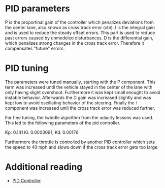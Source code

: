# PID parameters

P is the proportinal gain of the controller which penalizes deviations from the center lane, also known as cross track error (cte).
I is the integral gain and is used to reduce the steady offset errors. This part is used to reduce past errors caused by unmodeled disturbances.
D is the differential gain, which penalizes strong changes in the cross track error. Therefore it compensates "future" errors.

# PID tuning

The parameters were tuned manually, starting with the P component. This term was increased until the
vehicle stayed in the center of the lane with only having slight overshoot. Furthermore it was kept small enought to avoid instable behavior.
Afterwards the D gain was increased slightly and was kept low to avoid oscillating behavior of the steering.
Finally the I component was increased until the cross track error was reduced further.

For fine tuning, the twiddle algorithm from the udacity lessons was used.
This led to the following parameters of the pid controller.

Kp: 0.141 Ki: 0.0003091, Kd: 0.00176

Furthermore the throttle is controlled by another PID controller which sets the speed to 40 mph and slows down if the cross track error gets too large.

# Additional reading

- [PID Controller](https://en.wikipedia.org/wiki/PID_controller)
